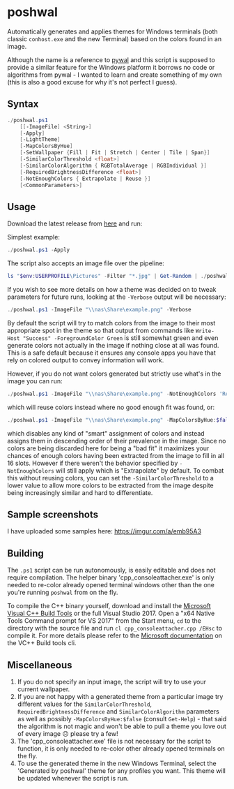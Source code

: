 # poshwal


Automatically generates and applies themes for Windows terminals (both classic `conhost.exe` and the new Terminal) based on the colors found in an image.

Although the name is a reference to [pywal](https://github.com/dylanaraps/pywal) and this script is supposed to provide a similar feature for the Windows platform it borrows no code or algorithms from pywal - I wanted to learn and create something of my own (this is also a good excuse for why it's not perfect I guess).

## Syntax

```powershell
./poshwal.ps1
    [[-ImageFile] <String>]
    [-Apply]
    [-LightTheme]
    [-MapColorsByHue]
    [-SetWallpaper {Fill | Fit | Stretch | Center | Tile | Span}]
    [-SimilarColorThreshold <float>]
    [-SimilarColorAlgorithm { RGBTotalAverage | RGBIndividual }]
    [-RequiredBrightnessDifference <float>]
    [-NotEnoughColors { Extrapolate | Reuse }]
    [<CommonParameters>]
```

## Usage

Download the latest release from [here](https://github.com/jantari/poshwal/releases/latest) and run:

Simplest example:
```powershell
./poshwal.ps1 -Apply
```

The script also accepts an image file over the pipeline:
```powershell
ls "$env:USERPROFILE\Pictures" -Filter "*.jpg" | Get-Random | ./poshwal.ps1 -Apply -SetWallpaper 'Fill'
```

If you wish to see more details on how a theme was decided on to tweak parameters for future runs, looking at the `-Verbose` output will be necessary:
```powershell
./poshwal.ps1 -ImageFile "\\nas\Share\example.png" -Verbose
```

By default the script will try to match colors from the image to their most appropriate spot in the theme
so that output from commands like `Write-Host "Success" -ForegroundColor Green` is still somewhat green
and even generate colors not actually in the image if nothing close at all was found. This is a safe default
because it ensures any console apps you have that rely on colored output to convey information will work.

However, if you do not want colors generated but strictly use what's in the image you can run:
```powershell
./poshwal.ps1 -ImageFile "\\nas\Share\example.png" -NotEnoughColors 'Reuse'
```
which will reuse colors instead where no good enough fit was found, or:
```powershell
./poshwal.ps1 -ImageFile "\\nas\Share\example.png" -MapColorsByHue:$false
```
which disables any kind of "smart" assignment of colors and instead assigns them in descending order of
their prevalence in the image. Since no colors are being discarded here for being a "bad fit" it maximizes
your chances of enough colors having been extracted from the image to fill in all 16 slots. However if
there weren't the behavior specified by `-NotEnoughColors` will still apply which is "Extrapolate" by default.
To combat this without reusing colors, you can set the `-SimilarColorThreshold` to a lower value to allow
more colors to be extracted from the image despite being increasingly similar and hard to differentiate.

## Sample screenshots

I have uploaded some samples here: https://imgur.com/a/emb95A3

## Building

The `.ps1` script can be run autonomously, is easily editable and does not require compilation.
The helper binary 'cpp_consoleattacher.exe' is only needed to re-color already opened terminal windows other than the one you're running `poshwal` from on the fly.

To compile the C++ binary yourself, download and install the [Microsoft Visual C++ Build Tools](https://aka.ms/buildtools) or the full Visual Studio 2017.
Open a "x64 Native Tools Command prompt for VS 2017" from the Start menu, `cd` to the directory with the source file and run `cl cpp_consoleattacher.cpp /EHsc` to compile it.
For more details please refer to the [Microsoft documentation](https://docs.microsoft.com/en-us/cpp/build/walkthrough-compiling-a-native-cpp-program-on-the-command-line?view=vs-2017) on the VC++ Build tools cli.

## Miscellaneous

1. If you do not specify an input image, the script will try to use your current wallpaper.
2. If you are not happy with a generated theme from a particular image try different values for the `SimilarColorThreshold`, `RequiredBrightnessDifference` and `SimilarColorAlgorithm` parameters as well as possibly `-MapColorsByHue:$false` (consult `Get-Help`) - that said the algorithm is not magic and won't be able to pull a theme you love out of every image ☹ please try a few!
3. The 'cpp_consoleattacher.exe' file is not necessary for the script to function, it is only needed to re-color other already opened terminals on the fly.
4. To use the generated theme in the new Windows Terminal, select the 'Generated by poshwal' theme for any profiles you want. This theme will be updated whenever the script is run.
